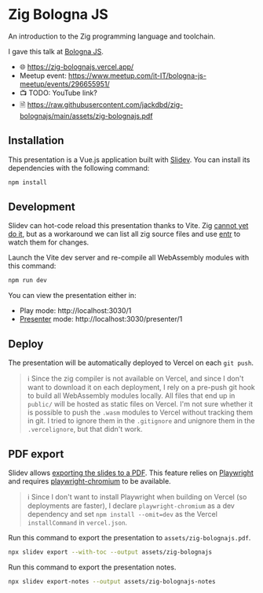 # Zig Bologna JS

An introduction to the Zig programming language and toolchain.

I gave this talk at [Bologna JS](https://www.bolognajs.com/).

- 🌐 https://zig-bolognajs.vercel.app/
- Meetup event: https://www.meetup.com/it-IT/bologna-js-meetup/events/296655951/
- 📺 TODO: YouTube link?
- 🗎 https://raw.githubusercontent.com/jackdbd/zig-bolognajs/main/assets/zig-bolognajs.pdf

## Installation

This presentation is a Vue.js application built with [Slidev](https://sli.dev/). You can install its dependencies with the following command:

```sh
npm install
```

## Development

Slidev can hot-code reload this presentation thanks to Vite. Zig [cannot yet do it](https://github.com/ziglang/zig/issues/68), but as a workaround we can list all zig source files and use [entr](https://github.com/eradman/entr) to watch them for changes.

Launch the Vite dev server and re-compile all WebAssembly modules with this command:

```sh
npm run dev
```

You can view the presentation either in:

- Play mode: http://localhost:3030/1
- [Presenter](https://sli.dev/guide/presenter-mode.html) mode: http://localhost:3030/presenter/1

## Deploy

The presentation will be automatically deployed to Vercel on each `git push`.

> :information_source: Since the zig compiler is not available on Vercel, and since I don't want to download it on each deployment, I rely on a pre-push git hook to build all WebAssembly modules locally. All files that end up in `public/` will be hosted as static files on Vercel. I'm not sure whether it is possible to push the `.wasm` modules to Vercel without tracking them in git. I tried to ignore them in the `.gitignore` and unignore them in the `.vercelignore`, but that didn't work.

## PDF export

Slidev allows [exporting the slides to a PDF](https://sli.dev/guide/exporting.html#pdf). This feature relies on [Playwright](https://playwright.dev/) and requires [playwright-chromium](https://www.npmjs.com/package/playwright-chromium) to be available.

> :information_source: Since I don't want to install Playwright when building on Vercel (so deployments are faster), I declare `playwright-chromium` as a dev dependency and set `npm install --omit=dev` as the Vercel `installCommand` in `vercel.json`.

Run this command to export the presentation to `assets/zig-bolognajs.pdf`.

```sh
npx slidev export --with-toc --output assets/zig-bolognajs
```

Run this command to export the presentation notes.

```sh
npx slidev export-notes --output assets/zig-bolognajs-notes
```
